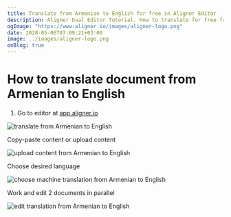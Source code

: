 ```yaml
---
title: Translate from Armenian to English for free in Aligner Editor
description: Aligner Dual Editor Tutorial. How to translate for free from Armenian to English. Aligner is multilingual document management platform. 
ogImage: "https://www.aligner.io/images/aligner-logo.png"
date: 2020-05-06T07:09:21+03:00
image: ../images/aligner-logo.png
onBlog: true
---
```


# How to translate document from Armenian to English

1. Go to editor at [app.aligner.io](https://app.aligner.io "Aligner App web page")

![translate from Armenian to English](../aligner-blank-editor.png "translate from Armenian to English")

Copy-paste content or upload content

![upload content from Armenian to English](../aligner-uploaded-document.png "upload content from Armenian to English")

Choose desired language

![choose machine translation from Armenian to English](../aligner-language-dropdown.png "choose machine translation from Armenian to English")

Work and edit 2 documents in parallel

![edit translation from Armenian to English](../aligner-double-sitded-editor.png "edit translation from Armenian to English")

